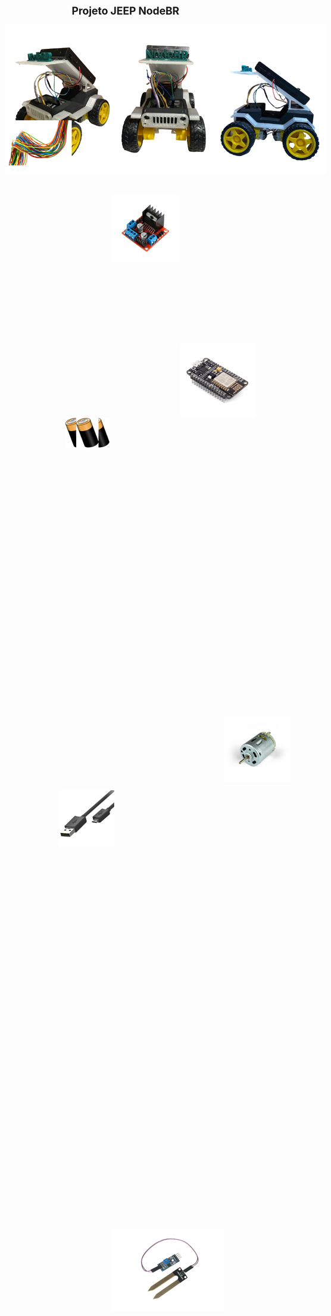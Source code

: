 # Projeto JEEP NodeBR


<img class="jeep-diagonal" src="pages/overview/project/imgs/jeep-diagonal.png"/>
<img class="jeep-frente" src="pages/overview/project/imgs/jeep-frente.png"/>
<img class="jeep-lado" src="pages/overview/project/imgs/jeep-lado.png"/>

<style>
.jeep-diagonal {
    position: absolute;
    left: 5%;
    width: 300px
}

.jeep-lado {
    position: absolute;
    right: 5%;
    width: 300px
}

.jeep-frente {
    position: absolute;
    left: 35%;
    width: 300px
}



</style>
    

---

# Requisitos:


<img class="usb-cable" src="pages/overview/project/imgs/usb-cable.png"/>

<img class="esp8266" src="pages/overview/project/imgs/esp8266.png"/>

<img class="font-12v-2" src="pages/overview/project/imgs/battery.webp"/>
<img class="font-12v-3" src="pages/overview/project/imgs/battery.webp"/>
<img class="font-12v" src="pages/overview/project/imgs/battery.webp"/>

<img class="ponte-h" src="pages/overview/project/imgs/ponte-h.png"/>

<img class="wires" src="pages/overview/project/imgs/wires.png"/>

<img class="motors" src="pages/overview/project/imgs/motors.png"/>

<img class="mh-sensor" src="pages/overview/coap/imgs/mh-sensor.png"/>

<style>
.usb-cable {
    position: absolute;
    left: 20%;
    top: 55%;
    width: 150px
}

.esp8266 {
    position: absolute;
    right: 25%;
    top: 25%;
    width: 200px
}


.font-12v-2 {
    position: absolute;
    left: 28%;
    top: 30%;
    width: 60px
}

.font-12v-3 {
    position: absolute;
    left: 22%;
    top: 30%;
    width: 60px
}

.font-12v {
    position: absolute;
    left: 25%;
    top: 30%;
    width: 60px
}

.ponte-h {
    position: absolute;
    left: 35%;
    top: 15%;
    width: 180px
}

.motors {
    position: absolute;
    right: 15%;
    top: 50%;
    width: 180px
}

.wires {
    position: absolute;
    left: 5%;
    top: 10%;
    width: 180px
}

.mh-sensor {
    position: absolute;
    left: 35%;
    bottom: 10%;
    width: 300px
}

</style>
    
